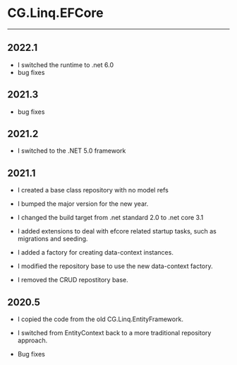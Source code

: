# CG.Linq.EFCore
---

## 2022.1

* I switched the runtime to .net 6.0
* bug fixes

## 2021.3

* bug fixes

## 2021.2

* I switched to the .NET 5.0 framework

## 2021.1

* I created a base class repository with no model refs

* I bumped the major version for the new year.

* I changed the build target from .net standard 2.0 to .net core 3.1

* I added extensions to deal with efcore related startup tasks, such as migrations and seeding.

* I added a factory for creating data-context instances.

* I modified the repository base to use the new data-context factory.

* I removed the CRUD repostitory base.

## 2020.5

* I copied the code from the old CG.Linq.EntityFramework.

* I switched from EntityContext back to a more traditional repository approach.

* Bug fixes

